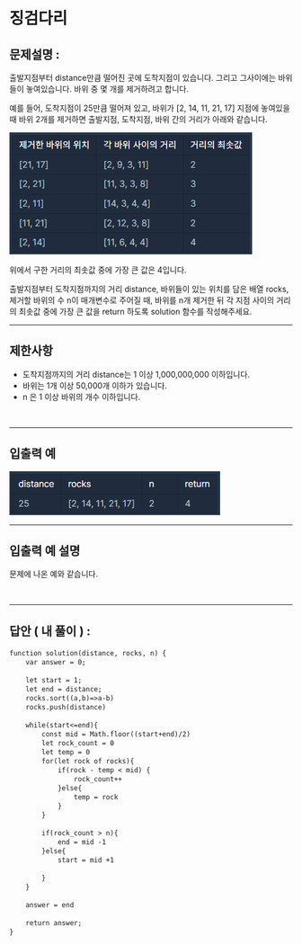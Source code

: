# 징검다리

## 문제설명 :

출발지점부터 distance만큼 떨어진 곳에 도착지점이 있습니다. 그리고 그사이에는 바위들이 놓여있습니다. 바위 중 몇 개를 제거하려고 합니다.

예를 들어, 도착지점이 25만큼 떨어져 있고, 바위가 [2, 14, 11, 21, 17] 지점에 놓여있을 때 바위 2개를 제거하면 출발지점, 도착지점, 바위 간의 거리가 아래와 같습니다.

<img src ='징검다리 1.png'>

위에서 구한 거리의 최솟값 중에 가장 큰 값은 4입니다.

출발지점부터 도착지점까지의 거리 distance, 바위들이 있는 위치를 담은 배열 rocks, 제거할 바위의 수 n이 매개변수로 주어질 때, 바위를 n개 제거한 뒤 각 지점 사이의 거리의 최솟값 중에 가장 큰 값을 return 하도록 solution 함수를 작성해주세요.

---

## 제한사항

- 도착지점까지의 거리 distance는 1 이상 1,000,000,000 이하입니다.
- 바위는 1개 이상 50,000개 이하가 있습니다.
- n 은 1 이상 바위의 개수 이하입니다.

<br/>

---

## 입출력 예

<img src ='징검다리 2.png'>

<br/>

---

## 입출력 예 설명

문제에 나온 예와 같습니다.

<br/>

---

## 답안 ( 내 풀이 ) :

```
function solution(distance, rocks, n) {
    var answer = 0;

    let start = 1;
    let end = distance;
    rocks.sort((a,b)=>a-b)
    rocks.push(distance)

    while(start<=end){
        const mid = Math.floor((start+end)/2)
        let rock_count = 0
        let temp = 0
        for(let rock of rocks){
            if(rock - temp < mid) {
                rock_count++
            }else{
                temp = rock
            }
        }

        if(rock_count > n){
            end = mid -1
        }else{
            start = mid +1

        }
    }

    answer = end

    return answer;
}
```
